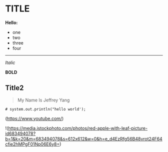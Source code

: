 # TITLE

**Hello:**
* one
* two
* three
* four

---

*Italic*

**BOLD**

## Title2

>My Name Is Jeffrey Yang

```
# system.out.println("hello world');

```

(https://www.youtube.com/)

!(https://media.istockphoto.com/photos/red-apple-with-leaf-picture-id683494078?b=1&k=20&m=683494078&s=612x612&w=0&h=e_d4EzRfg56B48vrot24F64cfie2hMPgF01Np06E6y8=)
